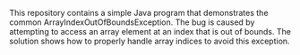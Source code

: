 This repository contains a simple Java program that demonstrates the common ArrayIndexOutOfBoundsException. The bug is caused by attempting to access an array element at an index that is out of bounds. The solution shows how to properly handle array indices to avoid this exception.